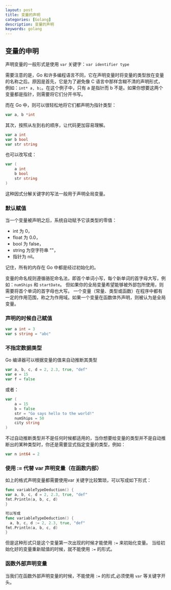 ```yaml
---
layout: post
title: 变量的声明
categories: [Golang]
description: 变量的声明
keywords: golang
---
```


## 变量的申明

声明变量的一般形式是使用 `var` 关键字：`var identifier type`

需要注意的是，Go 和许多编程语言不同，它在声明变量时将变量的类型放在变量的名称之后。原因是首先，它是为了避免像 C 语言中那样含糊不清的声明形式，例如：`int* a, b;`。在这个例子中，只有 a 是指针而 b 不是。如果你想要这两个变量都是指针，则需要将它们分开书写。

而在 Go 中，则可以很轻松地将它们都声明为指针类型：

```go
var a, b *int
```

其次，按照从左到右的顺序，让代码更加容易理解。

```go
var a int
var b bool
var str string
```

也可以改写成：

```go
var (
    a int
    b bool
    str string
)
```

这种因式分解关键字的写法一般用于声明全局变量。

### 默认赋值

当一个变量被声明之后，系统自动赋予它该类型的零值：

- int 为 0，
- float 为 0.0，
- bool 为 false，
- string 为空字符串 ""，
- 指针为 nil。

记住，所有的内存在 Go 中都是经过初始化的。

变量的命名规则遵循骆驼命名法，即首个单词小写，每个新单词的首字母大写，例如：`numShips` 和 `startDate`。
但如果你的全局变量希望能够被外部包所使用，则需要将首个单词的首字母也大写。
一个变量（常量、类型或函数）在程序中都有一定的作用范围，称之为作用域。如果一个变量在函数体外声明，则被认为是全局变量。

### 声明的时候自己赋值

```go
var a int = 3
var s string = "abc"
```

### 不指定数据类型

Go 编译器可以根据变量的值来自动推断其类型

```go
var a, b, c, d = 2, 2.3, true, "def"
var e = 15
var f = false
```

或者：

```go
var (
    a = 15
    b = false
    str = "Go says hello to the world!"
    numShips = 50
    city string
)
```

不过自动推断类型并不是任何时候都适用的，当你想要给变量的类型并不是自动推断出的某种类型时，你还是需要显式指定变量的类型，例如：

```go
var n int64 = 2
```

### 使用 := 代替 var 声明变量（在函数内部）

如上的格式声明变量都需要使用var 关键字比较繁琐，可以写成如下形式：

```go
func variableTypeDeduction() {
var a, b, c, d = 2, 2.3, true, "def"
fmt.Println(a, b, c, d)
}

可以写成
func variableTypeDeduction() {
  a, b, c, d := 2, 2.3, true, "def"
fmt.Println(a, b, c, d)
}
```

但是这种形式只是这个变量第一次出现的时候才能使用 `:=` 来初始化变量。 当给初始化好的变量重新赋值的时候，就不能使用 `:=` 的形式。

### 函数外部声明变量

当我们在函数外部声明变量的时候，不能使用 `:=` 的形式,必须使用 `var` 等关键字开头。
